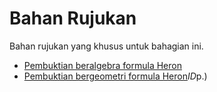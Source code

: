 # Bahan Rujukan

Bahan rujukan yang khusus untuk bahagian ini.
- [Pembuktian beralgebra formula Heron](http://jwilson.coe.uga.edu/EMT725/Heron/HeronProofAlg.html#:~:text=Heron's%20Formula%20%2D%2D%20An%20algebraic%20proof&text=where%20b%20is%20the%20length,the%20height%20to%20that%20base.&text=There%20is%20at%20least%20one,make%20any%20difference%2C%20just%20simpler.)
- [Pembuktian bergeometri formula Heron](http://jwilson.coe.uga.edu/EMT668/EMAT6680.2000/Umberger/MATH7200/HeronFormulaProject/GeometricProof/geoproof.html#:~:text=By%20using%20the%20formula%20that,AB*IF%2C...&text=But%20AB%20%2B%20BC%20%2B%20AC%20%3D,%2F%202)*ID*p.)